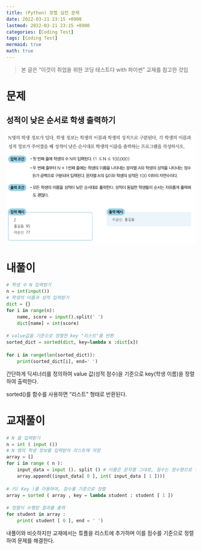 ```yaml
---
title: (Python) 정렬 실전 문제
date: 2022-03-21 23:15 +0900
lastmod: 2022-03-21 23:15 +0900
categories: [Coding Test]
tags: [Coding Test]
mermaid: true
math: true
---
```


> 본 글은 “이것이 취업을 위한 코딩 테스트다 with 파이썬” 교재를 참고한 것임
>
# 문제

## 성적이 낮은 순서로 학생 출력하기

![Untitled](/assets/img/2022-03-20-coding_test/Untitled.png)

# 내풀이

```python
# 학생 수 N 입력받기
n = int(input())
# 학생의 이름과 성적 입력받기
dict = {}
for i in range(n):
    name, score = input().split(' ')
    dict[name] = int(score)

# value값을 기준으로 정렬한 key "리스트"를 반환
sorted_dict = sorted(dict, key=lambda x :dict[x])

for i in range(len(sorted_dict)):
    print(sorted_dict[i], end=' ')
```

간단하게 딕셔너리를 정의하여 value 값(성적 점수)을 기준으로 key(학생 이름)을 정렬하여 출력한다.

sorted()를 함수를 사용하면 “리스트" 형태로 반환된다.

# 교재풀이

```python
# N 을 입력받기
n = int ( input ())
# N 명의 학생 정보를 입력받아 리스트에 저장
array = []
for i in range ( n ):
    input_data = input (). split () # 이름은 문자열 그대로, 점수는 정수형으로 변환하여 저장
    array.append((input_data[ 0 ], int( input_data [ 1 ])))

# 키( Key )를 이용하여, 점수를 기준으로 정렬
array = sorted ( array , key = lambda student : student [ 1 ])

# 정렬이 수행된 결과를 출력
for student in array :
    print( student [ 0 ], end = ' ')
```

내풀이와 비슷하지만 교재에서는 튜플을 리스트에 추가하며 이를 점수를 기준으로 정렬하여 문제를 해결한다.